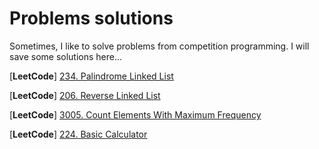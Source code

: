 # Problems solutions
Sometimes, I like to solve problems from competition programming. I will save some solutions here...

[**LeetCode**] [234. Palindrome Linked List](/Palindrome%20Linked%20List.md) 

[**LeetCode**] [206. Reverse Linked List](/Reverse%20Linked%20List.md) 

[**LeetCode**] [3005. Count Elements With Maximum Frequency](/Count%20Elements%20With%20Maximum%20Frequency.md) 

[**LeetCode**] [224. Basic Calculator](/Basic%20Calculator.md) 


